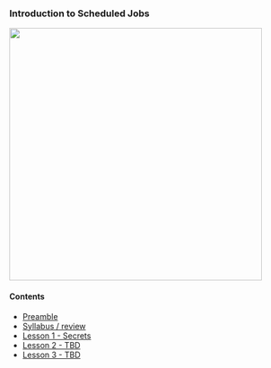 ### Introduction to Scheduled Jobs
<img src="https://lh3.googleusercontent.com/pw/AM-JKLXmoxAtz-ah_jVdB5FddRXWPR2FAkgW6u6G02DdbOGk7pNH-HECiaC3PFMlrfZVb7YBBrt7Q5rCfFVEpkW5FYOavPsjHWBs3S1nTWdDgszJwVZIDoI7DcCaLBKqlu-p8PS_qkl1OhyG43LrklGGcdazKA=w1168-h569-no?authuser=0" width="450px">
<br>

#### Contents

* [Preamble](#/preamble.md)
* [Syllabus / review](#/syllabus.md)
* [Lesson 1 - Secrets](#/secrets-part1.md)
* [Lesson 2 - TBD]()
* [Lesson 3 - TBD]()

